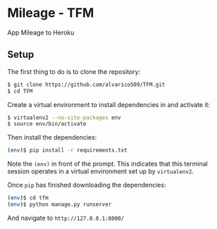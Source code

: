 # Mileage - TFM
App Mileage to Heroku

## Setup

The first thing to do is to clone the repository:

```sh
$ git clone https://github.com/alvarico509/TFM.git
$ cd TFM
```

Create a virtual environment to install dependencies in and activate it:

```sh
$ virtualenv2 --no-site-packages env
$ source env/bin/activate
```

Then install the dependencies:

```sh
(env)$ pip install -r requirements.txt
```
Note the `(env)` in front of the prompt. This indicates that this terminal
session operates in a virtual environment set up by `virtualenv2`.

Once `pip` has finished downloading the dependencies:
```sh
(env)$ cd tfm
(env)$ python manage.py runserver
```
And navigate to `http://127.0.0.1:8000/`
